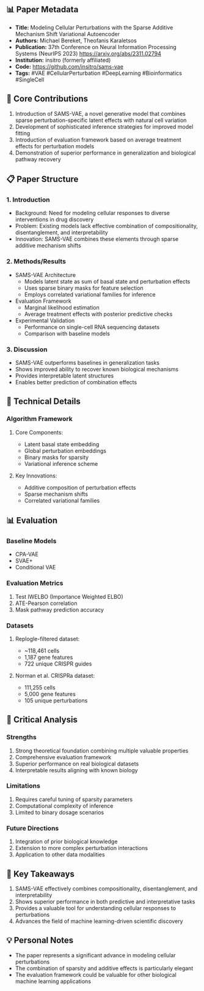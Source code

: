 ## 📊 Paper Metadata
- **Title:** Modeling Cellular Perturbations with the Sparse Additive Mechanism Shift Variational Autoencoder
- **Authors:** Michael Bereket, Theofanis Karaletsos
- **Publication:** 37th Conference on Neural Information Processing Systems (NeurIPS 2023) https://arxiv.org/abs/2311.02794 
- **Institution:** insitro (formerly affiliated)
- **Code:** https://github.com/insitro/sams-vae
- **Tags:** #VAE #CellularPerturbation #DeepLearning #Bioinformatics #SingleCell

## 🎯 Core Contributions
1. Introduction of SAMS-VAE, a novel generative model that combines sparse perturbation-specific latent effects with natural cell variation
2. Development of sophisticated inference strategies for improved model fitting
3. Introduction of evaluation framework based on average treatment effects for perturbation models
4. Demonstration of superior performance in generalization and biological pathway recovery

## 📋 Paper Structure

### 1. Introduction
- Background: Need for modeling cellular responses to diverse interventions in drug discovery
- Problem: Existing models lack effective combination of compositionality, disentanglement, and interpretability
- Innovation: SAMS-VAE combines these elements through sparse additive mechanism shifts

### 2. Methods/Results
- SAMS-VAE Architecture
  - Models latent state as sum of basal state and perturbation effects
  - Uses sparse binary masks for feature selection
  - Employs correlated variational families for inference
- Evaluation Framework
  - Marginal likelihood estimation
  - Average treatment effects with posterior predictive checks
- Experimental Validation
  - Performance on single-cell RNA sequencing datasets
  - Comparison with baseline models

### 3. Discussion
- SAMS-VAE outperforms baselines in generalization tasks
- Shows improved ability to recover known biological mechanisms
- Provides interpretable latent structures
- Enables better prediction of combination effects

## 🔬 Technical Details

### Algorithm Framework
1. Core Components:
   - Latent basal state embedding
   - Global perturbation embeddings
   - Binary masks for sparsity
   - Variational inference scheme

2. Key Innovations:
   - Additive composition of perturbation effects
   - Sparse mechanism shifts
   - Correlated variational families

## 📊 Evaluation

### Baseline Models
- CPA-VAE
- SVAE+
- Conditional VAE

### Evaluation Metrics
1. Test IWELBO (Importance Weighted ELBO)
2. ATE-Pearson correlation
3. Mask pathway prediction accuracy

### Datasets
1. Replogle-filtered dataset:
   - ~118,461 cells
   - 1,187 gene features
   - 722 unique CRISPR guides

2. Norman et al. CRISPRa dataset:
   - 111,255 cells
   - 5,000 gene features
   - 105 unique perturbations

## 💭 Critical Analysis

### Strengths
1. Strong theoretical foundation combining multiple valuable properties
2. Comprehensive evaluation framework
3. Superior performance on real biological datasets
4. Interpretable results aligning with known biology

### Limitations
1. Requires careful tuning of sparsity parameters
2. Computational complexity of inference
3. Limited to binary dosage scenarios

### Future Directions
1. Integration of prior biological knowledge
2. Extension to more complex perturbation interactions
3. Application to other data modalities

## 📌 Key Takeaways
1. SAMS-VAE effectively combines compositionality, disentanglement, and interpretability
2. Shows superior performance in both predictive and interpretative tasks
3. Provides a valuable tool for understanding cellular responses to perturbations
4. Advances the field of machine learning-driven scientific discovery

## 💡 Personal Notes
- The paper represents a significant advance in modeling cellular perturbations
- The combination of sparsity and additive effects is particularly elegant
- The evaluation framework could be valuable for other biological machine learning applications
